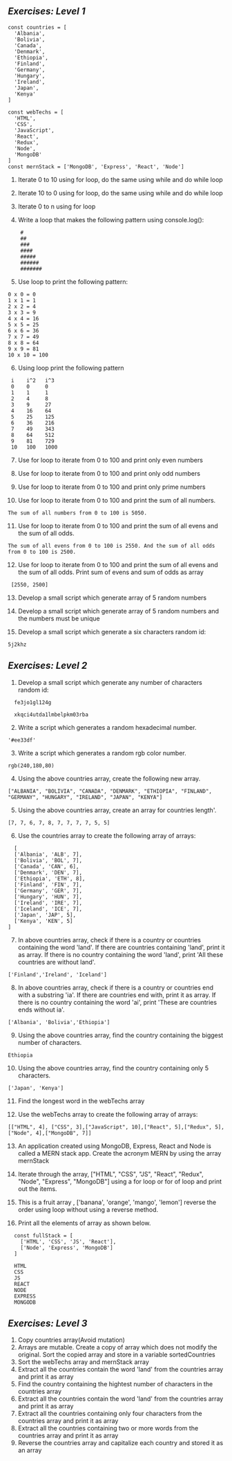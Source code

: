 ## *Exercises: Level 1*
```
const countries = [
  'Albania',
  'Bolivia',
  'Canada',
  'Denmark',
  'Ethiopia',
  'Finland',
  'Germany',
  'Hungary',
  'Ireland',
  'Japan',
  'Kenya'
]

const webTechs = [
  'HTML',
  'CSS',
  'JavaScript',
  'React',
  'Redux',
  'Node',
  'MongoDB'
]
const mernStack = ['MongoDB', 'Express', 'React', 'Node']
```
1. Iterate 0 to 10 using for loop, do the same using while and do while loop

2. Iterate 10 to 0 using for loop, do the same using while and do while loop

3. Iterate 0 to n using for loop

4. Write a loop that makes the following pattern using console.log():
```
    #
    ##
    ###
    ####
    #####
    ######
    #######
```
5. Use loop to print the following pattern:
```
0 x 0 = 0
1 x 1 = 1
2 x 2 = 4
3 x 3 = 9
4 x 4 = 16
5 x 5 = 25
6 x 6 = 36
7 x 7 = 49
8 x 8 = 64
9 x 9 = 81
10 x 10 = 100
```
6. Using loop print the following pattern
```
 i    i^2   i^3
 0    0     0
 1    1     1
 2    4     8
 3    9     27
 4    16    64
 5    25    125
 6    36    216
 7    49    343
 8    64    512
 9    81    729
 10   100   1000
```
7. Use for loop to iterate from 0 to 100 and print only even numbers

8. Use for loop to iterate from 0 to 100 and print only odd numbers

9. Use for loop to iterate from 0 to 100 and print only prime numbers

10. Use for loop to iterate from 0 to 100 and print the sum of all numbers.
```
The sum of all numbers from 0 to 100 is 5050.
```
11. Use for loop to iterate from 0 to 100 and print the sum of all evens and the sum of all odds.
```
The sum of all evens from 0 to 100 is 2550. And the sum of all odds from 0 to 100 is 2500.
```
12. Use for loop to iterate from 0 to 100 and print the sum of all evens and the sum of all odds. Print sum of evens and sum of odds as array
```
 [2550, 2500]
```
13. Develop a small script which generate array of 5 random numbers

14. Develop a small script which generate array of 5 random numbers and the numbers must be unique

15. Develop a small script which generate a six characters random id:
```
5j2khz
```
## *Exercises: Level 2*
1. Develop a small script which generate any number of characters random id:
```
  fe3jo1gl124g
```
```
  xkqci4utda1lmbelpkm03rba
```
2. Write a script which generates a random hexadecimal number.
```
'#ee33df'
```
3. Write a script which generates a random rgb color number.
```
rgb(240,180,80)
```
4. Using the above countries array, create the following new array.
```
["ALBANIA", "BOLIVIA", "CANADA", "DENMARK", "ETHIOPIA", "FINLAND", "GERMANY", "HUNGARY", "IRELAND", "JAPAN", "KENYA"]
```
5. Using the above countries array, create an array for countries length'.
```
[7, 7, 6, 7, 8, 7, 7, 7, 7, 5, 5]
```
6. Use the countries array to create the following array of arrays:
```
  [
  ['Albania', 'ALB', 7],
  ['Bolivia', 'BOL', 7],
  ['Canada', 'CAN', 6],
  ['Denmark', 'DEN', 7],
  ['Ethiopia', 'ETH', 8],
  ['Finland', 'FIN', 7],
  ['Germany', 'GER', 7],
  ['Hungary', 'HUN', 7],
  ['Ireland', 'IRE', 7],
  ['Iceland', 'ICE', 7],
  ['Japan', 'JAP', 5],
  ['Kenya', 'KEN', 5]
]
```
7. In above countries array, check if there is a country or countries containing the word 'land'. If there are countries containing 'land', print it as array. If there is no country containing the word 'land', print 'All these countries are without land'.
```
['Finland','Ireland', 'Iceland']
```
8. In above countries array, check if there is a country or countries end with a substring 'ia'. If there are countries end with, print it as array. If there is no country containing the word 'ai', print 'These are countries ends without ia'.
```
['Albania', 'Bolivia','Ethiopia']
```
9. Using the above countries array, find the country containing the biggest number of characters.
```
Ethiopia
```
10. Using the above countries array, find the country containing only 5 characters.
```
['Japan', 'Kenya']
```
11. Find the longest word in the webTechs array

12. Use the webTechs array to create the following array of arrays:
```
[["HTML", 4], ["CSS", 3],["JavaScript", 10],["React", 5],["Redux", 5],["Node", 4],["MongoDB", 7]]
```
13. An application created using MongoDB, Express, React and Node is called a MERN stack app. Create the acronym MERN by using the array mernStack

14. Iterate through the array, ["HTML", "CSS", "JS", "React", "Redux", "Node", "Express", "MongoDB"] using a for loop or for of loop and print out the items.

15. This is a fruit array , ['banana', 'orange', 'mango', 'lemon'] reverse the order using loop without using a reverse method.

16. Print all the elements of array as shown below.
```
  const fullStack = [
    ['HTML', 'CSS', 'JS', 'React'],
    ['Node', 'Express', 'MongoDB']
  ]
```
```
  HTML
  CSS
  JS
  REACT
  NODE
  EXPRESS
  MONGODB
```
## *Exercises: Level 3*

1. Copy countries array(Avoid mutation)
2. Arrays are mutable. Create a copy of array which does not modify the original. Sort the copied array and store in a variable sortedCountries
3. Sort the webTechs array and mernStack array
4. Extract all the countries contain the word 'land' from the countries array and print it as array
5. Find the country containing the hightest number of characters in the countries array
6. Extract all the countries contain the word 'land' from the countries array and print it as array
7. Extract all the countries containing only four characters from the countries array and print it as array
8. Extract all the countries containing two or more words from the countries array and print it as array
9. Reverse the countries array and capitalize each country and stored it as an array
